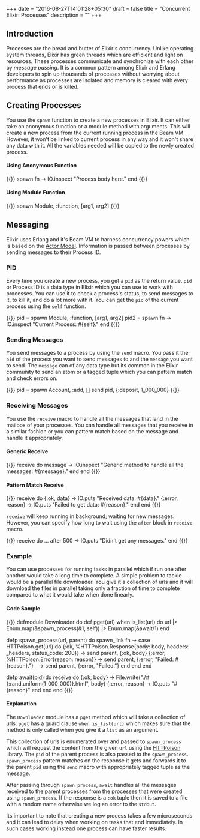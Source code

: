 +++
date = "2016-08-27T14:01:28+05:30"
draft = false
title = "Concurrent Elixir: Processes"
description = ""
+++

## Introduction
Processes are the bread and butter of Elixir's concurrency. Unlike operating system threads, Elixir has green threads which are efficient and light on resources. These processes communicate and synchronize with each other by *message passing*. It is a common pattern among Elixir and Erlang developers to spin up thousands of processes without worrying about performance as processes are isolated and memory is cleared with every process that ends or is killed.

## Creating Processes
You use the `spawn` function to create a new processes in Elixir. It can either take an anonymous function or a module method with arguments. This will create a new process from the current running process in the Beam VM. However, it won't be linked to current process in any way and it won't share any data with it. All the variables needed will be copied to the newly created process.

#### Using Anonymous Function
{{<highlight elixir>}}
spawn fn ->
  IO.inspect "Process body here."
end
{{</highlight>}}


#### Using Module Function
{{<highlight elixir>}}
spawn Module, :function, [arg1, arg2]
{{</highlight>}}

## Messaging
Elixir uses Erlang and it's Beam VM to harness concurrency powers which is based on the [Actor Model](https://en.wikipedia.org/wiki/Actor_model). Information is passed between processes by sending messages to their Process ID.

### PID
Every time you create a new process, you get a `pid` as the return value. `pid` or Process ID is a data type in Elixir which you can use to work with processes. You can use it to check a process's status, to send messages to it, to kill it, and do a lot more with it. You can get the `pid` of the current process using the `self` function.

{{<highlight elixir>}}
pid = spawn Module, :function, [arg1, arg2]
pid2 = spawn fn -> IO.inspect "Current Process: #{self}." end
{{</highlight>}}

### Sending Messages
You send messages to a process by using the `send` macro. You pass it the `pid` of the process you want to send messages to and the `message` you want to send. The `message` can of any data type but its common in the Elixir community to send an atom or a tagged tuple which you can pattern match and check errors on.

{{<highlight elixir>}}
pid = spawn Account, :add, []
send pid, {:deposit, 1_000_000}
{{</highlight>}}

### Receiving Messages
You use the `receive` macro to handle all the messages that land in the mailbox of your processes. You can handle all messages that you receive in a similar fashion or you can pattern match based on the message and handle it appropriately.

#### Generic Receive
{{<highlight elixir>}}
receive do
  message ->
    IO.inspect "Generic method to handle all the messages: #{message}."
  end
end
{{</highlight>}}

#### Pattern Match Receive
{{<highlight elixir>}}
receive do
  {:ok, data} ->
    IO.puts "Received data: #{data}."
  {:error, reason} ->
    IO.puts "Failed to get data: #{reason}."
  end
end
{{</highlight>}}

`receive` will keep running in background; waiting for new messages. However, you can specify how long to wait using the `after` block in `receive` macro.

{{<highlight elixir>}}
receive do
  ...
after 500 ->
  IO.puts "Didn't get any messages."
end
{{</highlight>}}

### Example
You can use processes for running tasks in parallel which if run one after another would take a long time to complete. A simple problem to tackle would be a parallel file downloader. You give it a collection of urls and it will download the files in parallel taking only a fraction of time to complete compared to what it would take when done linearly.

#### Code Sample
{{<highlight elixir>}}
defmodule Downloader do
  def pget(url) when is_list(url) do
    url
    |> Enum.map(&spawn_process(&1, self))
    |> Enum.map(&await/1)
  end

  defp spawn_process(url, parent) do
    spawn_link fn ->
      case HTTPoison.get(url) do
        {:ok, %HTTPoison.Response{body: body, headers: _headers, status_code: 200}} ->
          send parent, {:ok, body}
        {:error, %HTTPoison.Error{reason: reason}} ->
          send parent, {:error, "Failed: #{reason}."}
        _ ->
          send parent, {:error, "Failed."}
      end
    end
  end

  defp await(pid) do
    receive do
      {:ok, body} ->
        File.write("./#{:rand.uniform(1_000_000)}.html", body)
      {:error, reason} ->
        IO.puts "#{reason}"
    end
  end
end
{{</highlight>}}

#### Explanation
The `Downloader` module has a `pget` method which will take a collection of urls. `pget` has a guard clause `when is_list(url)` which makes sure that the method is only called when you give it a `list` as an argument.

This collection of urls is enumerated over and passed to `spawn_process` which will request the content from the given `url` using the [HTTPoison](https://github.com/edgurgel/httpoison) library. The `pid` of the parent process is also passed to the `spawn_process`. `spawn_process` pattern matches on the response it gets and forwards it to the parent `pid` using the `send` macro with appropriately tagged tuple as the message.

After passing through `spawn_process`, `await` handles all the messages received to the parent processes from the processes that were created using `spawn_process`. If the response is a `:ok` tuple then it is saved to a file with a random name otherwise we log an error to the `stdout`.


Its important to note that creating a new process takes a few microseconds and it can lead to delay when working on tasks that end immediately. In such cases working instead one process can have faster results.
